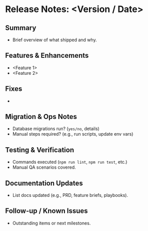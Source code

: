 # Release Notes: <Version / Date>

## Summary

- Brief overview of what shipped and why.

## Features & Enhancements

- <Feature 1>
- <Feature 2>

## Fixes

- <Issue or bug fixes>

## Migration & Ops Notes

- Database migrations run? (`yes/no`, details)
- Manual steps required? (e.g., run scripts, update env vars)

## Testing & Verification

- Commands executed (`npm run lint`, `npm run test`, etc.)
- Manual QA scenarios covered.

## Documentation Updates

- List docs updated (e.g., PRD, feature briefs, playbooks).

## Follow-up / Known Issues

- Outstanding items or next milestones.
